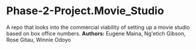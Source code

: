 # Phase-2-Project.Movie_Studio
A repo that looks into the commercial viability of setting up a movie studio based on box office numbers.
**Authors:** Eugene Maina, Ng'etich Gibson, Rose Gitau, Winnie Odoyo

